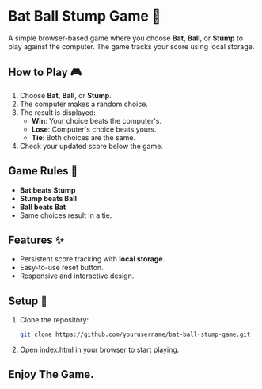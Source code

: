 # Bat Ball Stump Game 🏏

A simple browser-based game where you choose **Bat**, **Ball**, or **Stump** to play against the computer. The game tracks your score using local storage.

## How to Play 🎮
1. Choose **Bat**, **Ball**, or **Stump**.
2. The computer makes a random choice.
3. The result is displayed:
   - **Win**: Your choice beats the computer's.
   - **Lose**: Computer's choice beats yours.
   - **Tie**: Both choices are the same.
4. Check your updated score below the game.

## Game Rules 📜
- **Bat beats Stump**
- **Stump beats Ball**
- **Ball beats Bat**
- Same choices result in a tie.

## Features ✨
- Persistent score tracking with **local storage**.
- Easy-to-use reset button.
- Responsive and interactive design.

## Setup 🔧
1. Clone the repository:
   ```bash
   git clone https://github.com/yourusername/bat-ball-stump-game.git
2. Open index.html in your browser to start playing.


## Enjoy The Game.
